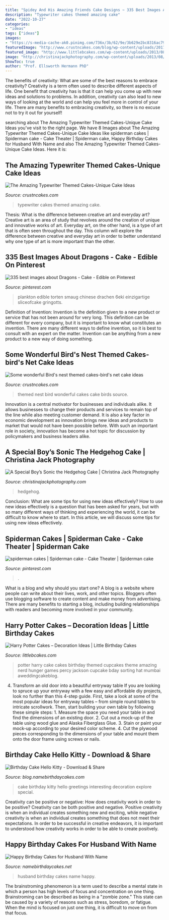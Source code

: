 ```yaml
---
title: "Spidey And His Amazing Friends Cake Designs ~ 335 Best Images About Dragons"
description: "Typewriter cakes themed amazing cake"
date: "2022-10-27"
categories:
- "ideas"
tags: ["ideas"]
images:
- "https://s-media-cache-ak0.pinimg.com/736x/3b/62/9e/3b629e2bc8316ac795d7fc2594df810f--dragon-cakes-royal-icing.jpg"
featuredImage: "http://www.crustncakes.com/blog/wp-content/uploads/2017/03/a3fce250ffacb98eb83820937e1ce828.jpg"
featured_image: "http://www.littlebcakes.com/wp-content/uploads/2013/08/Harry-Potter-Cake.jpeg"
image: "http://christinajackphotography.com/wp-content/uploads/2013/08/IMGL1609Web-Site1.jpg"
ShowToc: true
author: "Prof. Ellsworth Hermann PhD"
---
```



The benefits of creativity: What are some of the best reasons to embrace creativity?
Creativity is a term often used to describe different aspects of life. One benefit that creativity has is that it can help you come up with new ideas and solutions to problems. In addition, creativity can also lead to new ways of looking at the world and can help you feel more in control of your life. There are many benefits to embracing creativity, so there is no excuse not to try it out for yourself!

	

		
searching about The Amazing Typewriter Themed Cakes-Unique Cake Ideas you've visit to the right page. We have 8 Images about The Amazing Typewriter Themed Cakes-Unique Cake Ideas like spiderman cakes | Spiderman cake - Cake Theater | Spiderman cake, Happy Birthday Cakes for Husband With Name and also The Amazing Typewriter Themed Cakes-Unique Cake Ideas. Here it is:
		
    
## The Amazing Typewriter Themed Cakes-Unique Cake Ideas

<img loading=lazy src="http://www.crustncakes.com/blog/wp-content/uploads/2017/06/Typewriter.jpg" onerror="this.onerror=null;this.src='https://tse4.mm.bing.net/th?id=OIP.e_leC5DvFskf3hERbwaI0QHaIj&amp;pid=15.1';" alt="The Amazing Typewriter Themed Cakes-Unique Cake Ideas">

_Source: crustncakes.com_

>typewriter cakes themed amazing cake. 

	

Thesis: What is the difference between creative art and everyday art?
Creative art is an area of study that revolves around the creation of unique and innovative works of art. Everyday art, on the other hand, is a type of art that is often seen throughout the day. This column will explore the difference between creative and everyday art in order to better understand why one type of art is more important than the other.

    
## 335 Best Images About Dragons - Cake - Edible On Pinterest

<img loading=lazy src="https://s-media-cache-ak0.pinimg.com/736x/3b/62/9e/3b629e2bc8316ac795d7fc2594df810f--dragon-cakes-royal-icing.jpg" onerror="this.onerror=null;this.src='https://tse2.mm.bing.net/th?id=OIP.qGGfARLKF1nfGD0NDs2ECwDYEg&amp;pid=15.1';" alt="335 best images about Dragons - Cake - Edible on Pinterest">

_Source: pinterest.com_

>plankton edible torten smaug chinese drachen 6eki einzigartige sliceofcake gringotts. 

	

Definition of Invention:
Invention is the definition given to a new product or service that has not been around for very long. This definition can be different for every company, but it is important to know what constitutes an invention. There are many different ways to define invention, so it is best to consult with an expert on the matter. Invention can be anything from a new product to a new way of doing something.

    
## Some Wonderful Bird&#039;s Nest Themed Cakes-bird&#039;s Net Cake Ideas

<img loading=lazy src="http://www.crustncakes.com/blog/wp-content/uploads/2017/03/a3fce250ffacb98eb83820937e1ce828.jpg" onerror="this.onerror=null;this.src='https://tse4.mm.bing.net/th?id=OIP.wdRSC4kpWaVNYtP0uxZM1wHaLH&amp;pid=15.1';" alt="Some wonderful Bird&#039;s nest themed cakes-bird&#039;s net cake ideas">

_Source: crustncakes.com_

>themed nest bird wonderful cakes cake birds source. 

	

Innovation is a central motivator for businesses and individuals alike. It allows businesses to change their products and services to remain top of the line while also meeting customer demand. It is also a key factor in economic development as innovation brings new ideas and products to market that would not have been possible before. With such an important role in society, innovation has become a hot topic for discussion by policymakers and business leaders alike.

    
## A Special Boy’s Sonic The Hedgehog Cake | Christina Jack Photography

<img loading=lazy src="http://christinajackphotography.com/wp-content/uploads/2013/08/IMGL1609Web-Site1.jpg" onerror="this.onerror=null;this.src='https://tse3.mm.bing.net/th?id=OIP.8ZgQlRFd1sYZecjg4uu14AHaLH&amp;pid=15.1';" alt="A Special Boy’s Sonic the Hedgehog Cake | Christina Jack Photography">

_Source: christinajackphotography.com_

>hedgehog. 

	

Conclusion: What are some tips for using new ideas effectively?
How to use new ideas effectively is a question that has been asked for years, but with so many different ways of thinking and experiencing the world, it can be difficult to know where to start. In this article, we will discuss some tips for using new ideas effectively.

    
## Spiderman Cakes | Spiderman Cake - Cake Theater | Spiderman Cake

<img loading=lazy src="https://i.pinimg.com/originals/11/e8/d4/11e8d444db8794448ce29cee1f5ba6bd.jpg" onerror="this.onerror=null;this.src='https://tse2.mm.bing.net/th?id=OIP.LLx0N3CyNkoetP7nNS-9ZwHaFj&amp;pid=15.1';" alt="spiderman cakes | Spiderman cake - Cake Theater | Spiderman cake">

_Source: pinterest.com_

>. 

	

What is a blog and why should you start one?
A blog is a website where people can write about their lives, work, and other topics. Bloggers often use blogging software to create content and make money from advertising. There are many benefits to starting a blog, including building relationships with readers and becoming more involved in your community.

    
## Harry Potter Cakes – Decoration Ideas | Little Birthday Cakes

<img loading=lazy src="http://www.littlebcakes.com/wp-content/uploads/2013/08/Harry-Potter-Cake.jpeg" onerror="this.onerror=null;this.src='https://tse2.mm.bing.net/th?id=OIP.JML6DGVDqKRSEupHJ99CCQHaJ4&amp;pid=15.1';" alt="Harry Potter Cakes – Decoration Ideas | Little Birthday Cakes">

_Source: littlebcakes.com_

>potter harry cake cakes birthday themed cupcakes theme amazing nerd hunger games percy jackson cupcake bday sorting hat mumbai aweddingcakeblog. 

	

4. Transform an old door into a beautiful entryway table
If you are looking to spruce up your entryway with a few easy and affordable diy projects, look no further than this 4-step guide. First, take a look at some of the most popular ideas for entryway tables – from simple round tables to intricate scrollwork. Then, start building your own table by following these simple steps: 1. Measure the space you need your table in and find the dimensions of an existing door. 2. Cut out a mock-up of the table using wood glue and Alaska Fiberglass Glue. 3. Stain or paint your mock-up according to your desired color scheme. 4. Cut the plywood pieces corresponding to the dimensions of your table and mount them onto the door frame using screws or nails.

    
## Birthday Cake Hello Kitty - Download &amp; Share

<img loading=lazy src="https://blog.namebirthdaycakes.com/images/dps/birthday-cake-hello-kitty_6b31.png" onerror="this.onerror=null;this.src='https://tse3.mm.bing.net/th?id=OIP.4cbM9O4a2eU4TH4ysdWKlwHaHa&amp;pid=15.1';" alt="Birthday Cake Hello Kitty - Download &amp; Share">

_Source: blog.namebirthdaycakes.com_

>cake birthday kitty hello greetings interesting decoration explore special. 

	

Creativity can be positive or negative: How does creativity work in order to be positive?
Creativity can be both positive and negative. Positive creativity is when an individual creates something new and exciting, while negative creativity is when an individual creates something that does not meet their expectations. In order to be successful in creative endeavors, it is important to understood how creativity works in order to be able to create positvely.

    
## Happy Birthday Cakes For Husband With Name

<img loading=lazy src="http://namebirthdaycakes.net/images/birthday-cakes-husband.jpg" onerror="this.onerror=null;this.src='https://tse1.mm.bing.net/th?id=OIP.91cJlvoR2vED68l9djNL5gHaHa&amp;pid=15.1';" alt="Happy Birthday Cakes for Husband With Name">

_Source: namebirthdaycakes.net_

>husband birthday cakes name happy. 

	

The brainstroming phenomenon is a term used to describe a mental state in which a person has high levels of focus and concentration on one thing. Brainstroming can be described as being in a "zombie zone." This state can be caused by a variety of reasons such as stress, boredom, or fatigue. When the mind is focused on just one thing, it is difficult to move on from that focus.

